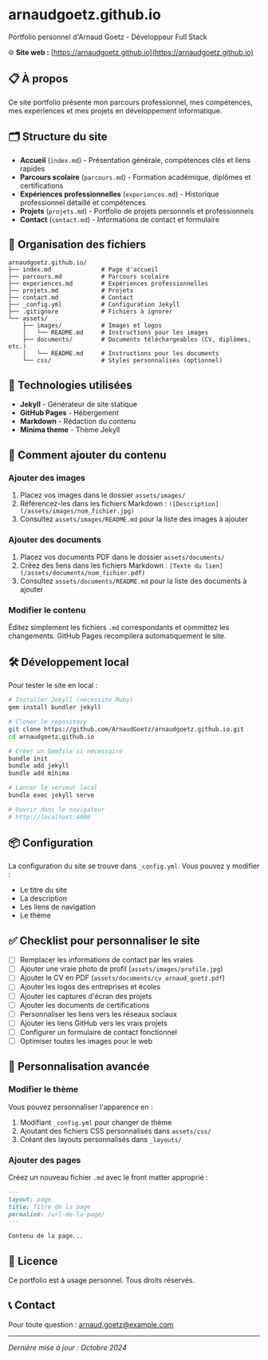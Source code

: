 # arnaudgoetz.github.io

Portfolio personnel d'Arnaud Goetz - Développeur Full Stack

🌐 **Site web :** [https://arnaudgoetz.github.io](https://arnaudgoetz.github.io)

## 📋 À propos

Ce site portfolio présente mon parcours professionnel, mes compétences, mes expériences et mes projets en développement informatique.

## 🗂️ Structure du site

- **Accueil** (`index.md`) - Présentation générale, compétences clés et liens rapides
- **Parcours scolaire** (`parcours.md`) - Formation académique, diplômes et certifications
- **Expériences professionnelles** (`experiences.md`) - Historique professionnel détaillé et compétences
- **Projets** (`projets.md`) - Portfolio de projets personnels et professionnels
- **Contact** (`contact.md`) - Informations de contact et formulaire

## 📁 Organisation des fichiers

```
arnaudgoetz.github.io/
├── index.md              # Page d'accueil
├── parcours.md           # Parcours scolaire
├── experiences.md        # Expériences professionnelles
├── projets.md            # Projets
├── contact.md            # Contact
├── _config.yml           # Configuration Jekyll
├── .gitignore            # Fichiers à ignorer
└── assets/
    ├── images/           # Images et logos
    │   └── README.md     # Instructions pour les images
    ├── documents/        # Documents téléchargeables (CV, diplômes, etc.)
    │   └── README.md     # Instructions pour les documents
    └── css/              # Styles personnalisés (optionnel)
```

## 🚀 Technologies utilisées

- **Jekyll** - Générateur de site statique
- **GitHub Pages** - Hébergement
- **Markdown** - Rédaction du contenu
- **Minima theme** - Thème Jekyll

## 📝 Comment ajouter du contenu

### Ajouter des images

1. Placez vos images dans le dossier `assets/images/`
2. Référencez-les dans les fichiers Markdown : `![Description](/assets/images/nom_fichier.jpg)`
3. Consultez `assets/images/README.md` pour la liste des images à ajouter

### Ajouter des documents

1. Placez vos documents PDF dans le dossier `assets/documents/`
2. Créez des liens dans les fichiers Markdown : `[Texte du lien](/assets/documents/nom_fichier.pdf)`
3. Consultez `assets/documents/README.md` pour la liste des documents à ajouter

### Modifier le contenu

Éditez simplement les fichiers `.md` correspondants et committez les changements. GitHub Pages recompilera automatiquement le site.

## 🛠️ Développement local

Pour tester le site en local :

```bash
# Installer Jekyll (nécessite Ruby)
gem install bundler jekyll

# Cloner le repository
git clone https://github.com/ArnaudGoetz/arnaudgoetz.github.io.git
cd arnaudgoetz.github.io

# Créer un Gemfile si nécessaire
bundle init
bundle add jekyll
bundle add minima

# Lancer le serveur local
bundle exec jekyll serve

# Ouvrir dans le navigateur
# http://localhost:4000
```

## 📦 Configuration

La configuration du site se trouve dans `_config.yml`. Vous pouvez y modifier :
- Le titre du site
- La description
- Les liens de navigation
- Le thème

## ✅ Checklist pour personnaliser le site

- [ ] Remplacer les informations de contact par les vraies
- [ ] Ajouter une vraie photo de profil (`assets/images/profile.jpg`)
- [ ] Ajouter le CV en PDF (`assets/documents/cv_arnaud_goetz.pdf`)
- [ ] Ajouter les logos des entreprises et écoles
- [ ] Ajouter les captures d'écran des projets
- [ ] Ajouter les documents de certifications
- [ ] Personnaliser les liens vers les réseaux sociaux
- [ ] Ajouter les liens GitHub vers les vrais projets
- [ ] Configurer un formulaire de contact fonctionnel
- [ ] Optimiser toutes les images pour le web

## 🎨 Personnalisation avancée

### Modifier le thème

Vous pouvez personnaliser l'apparence en :
1. Modifiant `_config.yml` pour changer de thème
2. Ajoutant des fichiers CSS personnalisés dans `assets/css/`
3. Créant des layouts personnalisés dans `_layouts/`

### Ajouter des pages

Créez un nouveau fichier `.md` avec le front matter approprié :

```markdown
---
layout: page
title: Titre de la page
permalink: /url-de-la-page/
---

Contenu de la page...
```

## 📄 Licence

Ce portfolio est à usage personnel. Tous droits réservés.

## 📞 Contact

Pour toute question : [arnaud.goetz@example.com](mailto:arnaud.goetz@example.com)

---

*Dernière mise à jour : Octobre 2024*
